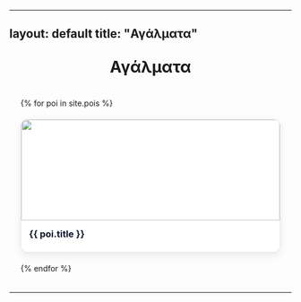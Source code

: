 

---
layout: default
title: "Αγάλματα"
---

<h1 style="text-align:center; margin-top:30px;">Αγάλματα</h1>

<div style="display:grid; grid-template-columns:repeat(auto-fill,minmax(260px,1fr)); gap:20px; padding:20px;">
  {% for poi in site.pois %}
  <div style="border:1px solid #e5e7eb; border-radius:12px; overflow:hidden; background:#fff; box-shadow:0 6px 16px rgba(0,0,0,0.08);">
    <a href="{{ poi.url | relative_url }}" style="text-decoration:none; color:inherit; display:block;">
      <img id="img-{{ forloop.index }}" src="" style="width:100%; height:180px; object-fit:cover;">
      <div style="padding:14px;">
        <h3 style="margin:0 0 8px 0; color:#0f172a;">{{ poi.title }}</h3>
        <p id="desc-{{ forloop.index }}" style="color:#475569; font-size:.95rem; line-height:1.5; margin:0;"></p>
      </div>
    </a>
  </div>
  {% endfor %}
</div>

<script>
const pois = [
  {% for poi in site.pois %}
  {id: "{{ poi.wikidatum }}", idx: {{ forloop.index }}},
  {% endfor %}
];

pois.forEach(p => {
  fetch(`https://www.wikidata.org/wiki/Special:EntityData/${p.id}.json`)
    .then(res => res.json())
    .then(data => {
      const e = data.entities[p.id];
      const desc = e.descriptions?.el?.value || e.descriptions?.en?.value || '';
      const img = e.claims?.P18?.[0]?.mainsnak?.datavalue?.value;
      if (img) {
        document.getElementById(`img-${p.idx}`).src =
          `https://commons.wikimedia.org/wiki/Special:FilePath/${encodeURIComponent(img)}?width=480`;
      }
      document.getElementById(`desc-${p.idx}`).innerText = desc;
    });
});
</script>

---
